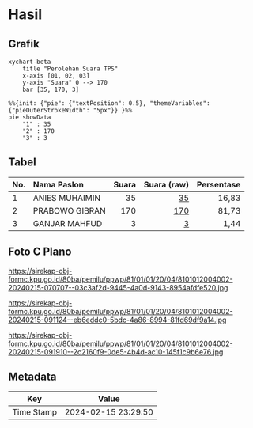 # Hasil

## Grafik

```mermaid
xychart-beta
    title "Perolehan Suara TPS"
    x-axis [01, 02, 03]
    y-axis "Suara" 0 --> 170
    bar [35, 170, 3]
```

```mermaid
%%{init: {"pie": {"textPosition": 0.5}, "themeVariables": {"pieOuterStrokeWidth": "5px"}} }%%
pie showData
    "1" : 35
    "2" : 170
    "3" : 3
```

## Tabel

| No. | Nama Paslon    | Suara | Suara (raw) | Persentase |
|:--- |:-------------- | -----:| -----------:| ----------:|
| 1   | ANIES MUHAIMIN | 35    | [35][p-1]   | 16,83      |
| 2   | PRABOWO GIBRAN | 170   | [170][p-2]  | 81,73      |
| 3   | GANJAR MAHFUD  | 3     | [3][p-3]    | 1,44       |


[p-1]: https://github.com/gigit-pemilu/pemilu-2024-81-maluku/blob/main/pilpres/hitung-suara/sub/81-maluku/sub/01-maluku-tengah/sub/01-amahai/sub/2004-soahuku/sub/002-tps/sub/paslon-1.txt
[p-2]: https://github.com/gigit-pemilu/pemilu-2024-81-maluku/blob/main/pilpres/hitung-suara/sub/81-maluku/sub/01-maluku-tengah/sub/01-amahai/sub/2004-soahuku/sub/002-tps/sub/paslon-2.txt
[p-3]: https://github.com/gigit-pemilu/pemilu-2024-81-maluku/blob/main/pilpres/hitung-suara/sub/81-maluku/sub/01-maluku-tengah/sub/01-amahai/sub/2004-soahuku/sub/002-tps/sub/paslon-3.txt

## Foto C Plano

https://sirekap-obj-formc.kpu.go.id/80ba/pemilu/ppwp/81/01/01/20/04/8101012004002-20240215-070707--03c3af2d-9445-4a0d-9143-8954afdfe520.jpg

https://sirekap-obj-formc.kpu.go.id/80ba/pemilu/ppwp/81/01/01/20/04/8101012004002-20240215-091124--eb6eddc0-5bdc-4a86-8994-81fd69df9a14.jpg

https://sirekap-obj-formc.kpu.go.id/80ba/pemilu/ppwp/81/01/01/20/04/8101012004002-20240215-091910--2c2160f9-0de5-4b4d-ac10-145f1c9b6e76.jpg


## Metadata

| Key        | Value               |
| ---------- | ------------------- |
| Time Stamp | 2024-02-15 23:29:50 |



